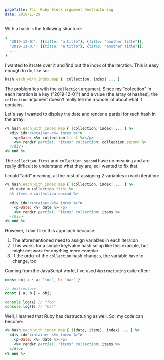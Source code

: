 ```yaml
---
pageTitle: TIL: Ruby Block Argument Destructuring
date: 2019-12-29
---
```


With a hash in the following structure:

``` ruby
{
  "2019-12-01": [{title: "a title"}, {title: "another title"}],
  "2019-11-01": [{title: "a title"}, {title: "another title"}],
  ...
}
```

I wanted to iterate over it and find out the index of the iteration. This is easy enough to do, like so:

``` ruby
hash.each_with_index.map { |collection, index| ... }
```

The problem lies with the `collection` argument. Since my "collection" in each iteration is a key ("2019-12-01") and a value (the array of hashes), the `collection` argument doesn't really tell me a whole lot about what it contains.

Let's say I wanted to display the date and render a partial for each hash in the array:

``` ruby
<% hash.each_with_index.map { |collection, index| ... } %>
  <div id="container-<%= index %>">
    <p>Date: <%= collection.first %></p>
    <%= render partial: "items" collection: collection.second %>
  </div>
<% end %>
```

The `collection.first` and `collection.second` have no meaning and are really difficult to understand what they are, so I wanted to fix that.

I could "add" meaning, at the cost of assigning 2 variables in each iteration:

``` ruby
<% hash.each_with_index.map { |collection, index| ... } %>
  <% date = collection.first %>
  <% items = collection.second %>
  
  <div id="container-<%= index %>">
    <p>Date: <%= date %></p>
    <%= render partial: "items" collection: items %>
  </div>
<% end %>
```

However, I don't like this approach because:

1. The aforementioned need to assign variables in each iteration
2. This works for a simple key/value hash setup like this example, but might not work for anything more complex
3. If the order of the `collection` hash changes, the variable have to change, too

Coming from the JavaScript world, I've used `destructuring` quite often:

``` js
const obj = { a: "foo", b: "bar" }

// destructure
const { a, b } = obj;

console.log(a) // "foo"
console.log(b) // "bar"
```

Well, I learned that Ruby has destructuring as well. So, my code can become:

``` ruby
<% hash.each_with_index.map { |(date, items), index| ... } %>
  <div id="container-<%= index %>">
    <p>Date: <%= date %></p>
    <%= render partial: "items" collection: items %>
  </div>
<% end %>
```
